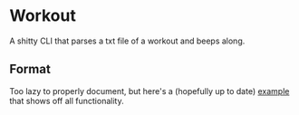 # Workout
A shitty CLI that parses a txt file of a workout and beeps along.

## Format
Too lazy to properly document, but here's a (hopefully up to date) [example](./example.txt) that shows off all functionality.
